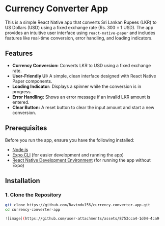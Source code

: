 # Currency Converter App

This is a simple React Native app that converts Sri Lankan Rupees (LKR) to US Dollars (USD) using a fixed exchange rate (Rs. 300 = 1 USD). The app provides an intuitive user interface using `react-native-paper` and includes features like real-time conversion, error handling, and loading indicators.

## Features

- **Currency Conversion:** Converts LKR to USD using a fixed exchange rate.
- **User-Friendly UI:** A simple, clean interface designed with React Native Paper components.
- **Loading Indicator:** Displays a spinner while the conversion is in progress.
- **Error Handling:** Shows an error message if an invalid LKR amount is entered.
- **Clear Button:** A reset button to clear the input amount and start a new conversion.

## Prerequisites

Before you run the app, ensure you have the following installed:

- [Node.js](https://nodejs.org/)
- [Expo CLI](https://docs.expo.dev/get-started/installation/) (for easier development and running the app)
- [React Native Development Environment](https://reactnative.dev/docs/environment-setup) (for running the app without Expo)

## Installation

### 1. Clone the Repository

```bash
git clone https://github.com/Ravindu156/currency-converter-app.git
cd currency-converter-app

![image](https://github.com/user-attachments/assets/8753cca4-1d04-4ca9-87c6-04ce83a828b9)

